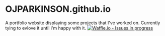 # OJPARKINSON.github.io
A portfolio website displaying some projects that I've worked on. Currently tying to evlove it until i'm happy with it.
[![Waffle.io - Issues in progress](https://badge.waffle.io/OJPARKINSON/OJPARKINSON.github.io.png?label=in%20progress&title=In%20Progress)](http://waffle.io/OJPARKINSON/OJPARKINSON.github.io)
